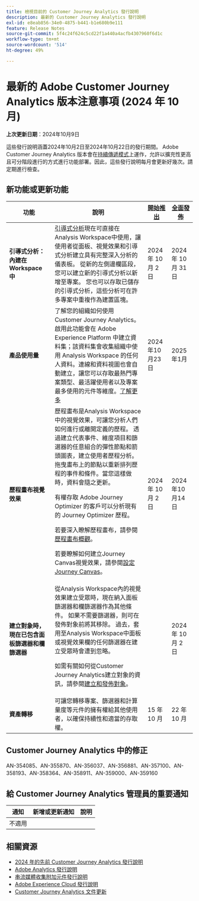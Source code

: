 ```yaml
---
title: 檢視目前的 Customer Journey Analytics 發行說明
description: 最新的 Customer Journey Analytics 發行說明
exl-id: e8eab856-34e0-4875-b441-b1e680b9e111
feature: Release Notes
source-git-commit: 5f4c24f624c5cd22f1a440a4acfb4307960f6d1c
workflow-type: tm+mt
source-wordcount: '514'
ht-degree: 49%

---
```


# 最新的 Adobe Customer Journey Analytics 版本注意事項 (2024 年 10 月)

**上次更新日期**：2024年10月9日

這些發行說明涵蓋2024年10月2日至2024年10月22日的發行期間。 Adobe Customer Journey Analytics 版本會在[持續傳遞模式](releases.md)上運作，允許以擴充性更高且可分階段進行的方式進行功能部署。因此，這些發行說明每月會更新好幾次。請定期進行檢查。

## 新功能或更新功能

| 功能 | 說明 | [開始推出](releases.md) | [全面發佈](releases.md) |
| ----------- | ---------- | ------- | ---- |
| **引導式分析：內建在 Workspace 中** | [引導式分析](https://experienceleague.adobe.com/zh-hant/docs/analytics-platform/using/guided-analysis/overview)現在可直接在Analysis Workspace中使用，讓使用者從面板、視覺效果和引導式分析建立具有完整深入分析的儀表板。 從新的左側邊欄區段，您可以建立新的引導式分析以新增至專案。 您也可以存取已儲存的引導式分析，這些分析可在許多專案中重複作為建置區塊。 | 2024 年 10 月 2 日 | 2024 年 10 月 31 日 |
| **產品使用量** | 了解您的組織如何使用 Customer Journey Analytics。啟用此功能會在 Adob&#x200B;&#x200B;e Experience Platform 中建立資料集；該資料集會收集組織中使用 Analysis Workspace 的任何人資料。連線和資料視圖也會自動建立，讓您可以存取最熱門專案類型、最活躍使用者以及專案最多使用的元件等維度。[了解更多](https://experienceleague.adobe.com/en/docs/analytics-platform/using/tools/product-usage/usage-overview) | 2024年10月23日 | 2025年1月 |
| **歷程畫布視覺效果** | 歷程畫布是Analysis Workspace中的視覺效果，可讓您分析人們如何進行或離開定義的歷程。 透過建立代表事件、維度項目和篩選器的任意組合的彈性節點和箭頭圖表，建立使用者歷程分析。拖曳畫布上的節點以重新排列歷程的事件和條件。當您這樣做時，資料會隨之更新。<p>有權存取 Adobe Journey Optimizer 的客戶可以分析現有的 Journey Optimizer 歷程。<p>若要深入瞭解歷程畫布，請參閱[歷程畫布概觀](https://experienceleague.adobe.com/en/docs/analytics-platform/using/cja-workspace/visualizations/journey-canvas/journey-canvas)。<p>若要瞭解如何建立Journey Canvas視覺效果，請參閱[設定Journey Canvas](https://experienceleague.adobe.com/en/docs/analytics-platform/using/cja-workspace/visualizations/journey-canvas/configure-journey-canvas)。 | 2024 年 10 月 2 日 | 2024年10月14日 |
| **建立對象時，現在已包含面板篩選器和欄篩選器** | 從Analysis Workspace內的視覺效果建立受眾時，現在納入面板篩選器和欄篩選器作為其他條件。 如果不需要篩選器，則可在發佈對象前將其移除。 過去，套用至Analysis Workspace中面板或視覺效果欄的任何篩選器在建立受眾時會遭到忽略。<p>如需有關如何從Customer Journey Analytics建立對象的資訊，請參閱[建立和發佈對象](https://experienceleague.adobe.com/zh-hant/docs/analytics-platform/using/cja-components/audiences/publish)。 |  | 2024 年 10 月 2 日 |
| **資產轉移** | 可讓您轉移專案、篩選器和計算量度等元件的擁有權給其他使用者，以確保持續性和適當的存取權。 | 15 年 10 月 | 22 年 10 月 |

## Customer Journey Analytics 中的修正

AN-354085、AN-355870、AN-356037、AN-356881、AN-357100、AN-358193、AN-358364、AN-358911、AN-359000、AN-359160

## 給 Customer Journey Analytics 管理員的重要通知

| 通知 | 新增或更新通知 | 說明 |
| --- | --- | --- |
| 不適用 | | |


## 相關資源

* [2024 年的先前 Customer Journey Analytics 發行說明](/help/release-notes/2024.md)
* [Adobe Analytics 發行說明](https://experienceleague.adobe.com/docs/analytics/release-notes/latest.html?lang=zh-hant)
* [串流媒體收集附加元件發行說明](https://experienceleague.adobe.com/docs/media-analytics/using/additional-resources/release-notes.html?lang=zh-hant)
* [Adobe Experience Cloud 發行說明](https://experienceleague.adobe.com/docs/release-notes/experience-cloud/current.html?lang=zh-hant)
* [Customer Journey Analytics 文件更新](/help/release-notes/doc-changes.md)
